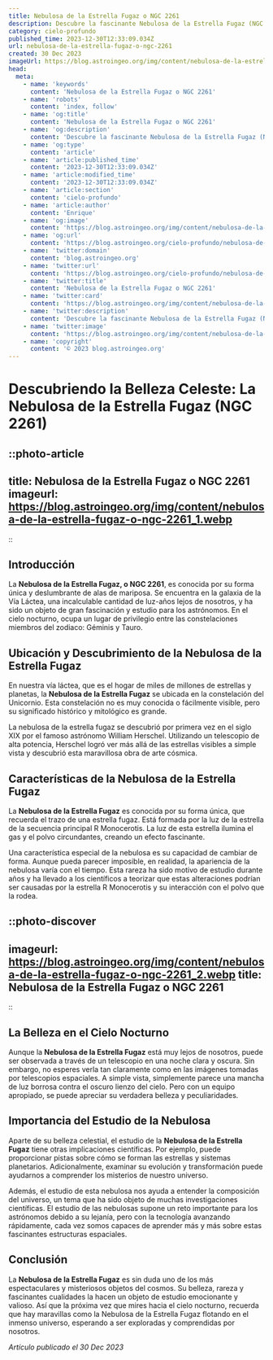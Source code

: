 ```yaml
---
title: Nebulosa de la Estrella Fugaz o NGC 2261
description: Descubre la fascinante Nebulosa de la Estrella Fugaz (NGC 2261); su origen, características y su impacto en la astrofísica. ¡Explora el cosmos hoy!
category: cielo-profundo
published_time: 2023-12-30T12:33:09.034Z
url: nebulosa-de-la-estrella-fugaz-o-ngc-2261
created: 30 Dec 2023
imageUrl: https://blog.astroingeo.org/img/content/nebulosa-de-la-estrella-fugaz-o-ngc-2261_3.webp
head:
  meta:
    - name: 'keywords'
      content: 'Nebulosa de la Estrella Fugaz o NGC 2261'
    - name: 'robots'
      content: 'index, follow'
    - name: 'og:title'
      content: 'Nebulosa de la Estrella Fugaz o NGC 2261'
    - name: 'og:description'
      content: 'Descubre la fascinante Nebulosa de la Estrella Fugaz (NGC 2261); su origen, características y su impacto en la astrofísica. ¡Explora el cosmos hoy!'
    - name: 'og:type'
      content: 'article'
    - name: 'article:published_time'
      content: '2023-12-30T12:33:09.034Z'
    - name: 'article:modified_time'
      content: '2023-12-30T12:33:09.034Z'
    - name: 'article:section'
      content: 'cielo-profundo'
    - name: 'article:author'
      content: 'Enrique'
    - name: 'og:image'
      content: 'https://blog.astroingeo.org/img/content/nebulosa-de-la-estrella-fugaz-o-ngc-2261_3.webp'
    - name: 'og:url'
      content: 'https://blog.astroingeo.org/cielo-profundo/nebulosa-de-la-estrella-fugaz-o-ngc-2261'
    - name: 'twitter:domain'
      content: 'blog.astroingeo.org'
    - name: 'twitter:url'
      content: 'https://blog.astroingeo.org/cielo-profundo/nebulosa-de-la-estrella-fugaz-o-ngc-2261'
    - name: 'twitter:title'
      content: 'Nebulosa de la Estrella Fugaz o NGC 2261'
    - name: 'twitter:card'
      content: 'https://blog.astroingeo.org/img/content/nebulosa-de-la-estrella-fugaz-o-ngc-2261_3.webp'
    - name: 'twitter:description'
      content: 'Descubre la fascinante Nebulosa de la Estrella Fugaz (NGC 2261); su origen, características y su impacto en la astrofísica. ¡Explora el cosmos hoy!'
    - name: 'twitter:image'
      content: 'https://blog.astroingeo.org/img/content/nebulosa-de-la-estrella-fugaz-o-ngc-2261_3.webp'
    - name: 'copyright'
      content: '© 2023 blog.astroingeo.org'
---
```

# Descubriendo la Belleza Celeste: La Nebulosa de la Estrella Fugaz (NGC 2261)

::photo-article
---
title: Nebulosa de la Estrella Fugaz o NGC 2261
imageurl: https://blog.astroingeo.org/img/content/nebulosa-de-la-estrella-fugaz-o-ngc-2261_1.webp
---
::

## **Introducción**

La **Nebulosa de la Estrella Fugaz, o NGC 2261**, es conocida por su forma única y deslumbrante de alas de mariposa. Se encuentra en la galaxia de la Vía Láctea, una incalculable cantidad de luz-años lejos de nosotros, y ha sido un objeto de gran fascinación y estudio para los astrónomos. En el cielo nocturno, ocupa un lugar de privilegio entre las constelaciones miembros del zodiaco: Géminis y Tauro.

## **Ubicación y Descubrimiento de la Nebulosa de la Estrella Fugaz**

En nuestra vía láctea, que es el hogar de miles de millones de estrellas y planetas, la **Nebulosa de la Estrella Fugaz** se ubicada en la constelación del Unicornio. Esta constelación no es muy conocida o fácilmente visible, pero su significado histórico y mitológico es grande.

La nebulosa de la estrella fugaz se descubrió por primera vez en el siglo XIX por el famoso astrónomo William Herschel. Utilizando un telescopio de alta potencia, Herschel logró ver más allá de las estrellas visibles a simple vista y descubrió esta maravillosa obra de arte cósmica.

## **Características de la Nebulosa de la Estrella Fugaz**

La **Nebulosa de la Estrella Fugaz** es conocida por su forma única, que recuerda el trazo de una estrella fugaz. Está formada por la luz de la estrella de la secuencia principal R Monocerotis. La luz de esta estrella ilumina el gas y el polvo circundantes, creando un efecto fascinante. 

Una característica especial de la nebulosa es su capacidad de cambiar de forma. Aunque pueda parecer imposible, en realidad, la apariencia de la nebulosa varía con el tiempo. Esta rareza ha sido motivo de estudio durante años y ha llevado a los científicos a teorizar que estas alteraciones podrían ser causadas por la estrella R Monocerotis y su interacción con el polvo que la rodea.


::photo-discover
---
imageurl: https://blog.astroingeo.org/img/content/nebulosa-de-la-estrella-fugaz-o-ngc-2261_2.webp
title: Nebulosa de la Estrella Fugaz o NGC 2261
---
::

## **La Belleza en el Cielo Nocturno**

Aunque la **Nebulosa de la Estrella Fugaz** está muy lejos de nosotros, puede ser observada a través de un telescopio en una noche clara y oscura. Sin embargo, no esperes verla tan claramente como en las imágenes tomadas por telescopios espaciales. A simple vista, simplemente parece una mancha de luz borrosa contra el oscuro lienzo del cielo. Pero con un equipo apropiado, se puede apreciar su verdadera belleza y peculiaridades.

## **Importancia del Estudio de la Nebulosa**

Aparte de su belleza celestial, el estudio de la **Nebulosa de la Estrella Fugaz** tiene otras implicaciones científicas. Por ejemplo, puede proporcionar pistas sobre cómo se forman las estrellas y sistemas planetarios. Adicionalmente, examinar su evolución y transformación puede ayudarnos a comprender los misterios de nuestro universo.

Además, el estudio de esta nebulosa nos ayuda a entender la composición del universo, un tema que ha sido objeto de muchas investigaciones científicas. El estudio de las nebulosas supone un reto importante para los astrónomos debido a su lejanía, pero con la tecnología avanzando rápidamente, cada vez somos capaces de aprender más y más sobre estas fascinantes estructuras espaciales.

## **Conclusión**

La **Nebulosa de la Estrella Fugaz** es sin duda uno de los más espectaculares y misteriosos objetos del cosmos. Su belleza, rareza y fascinantes cualidades la hacen un objeto de estudio emocionante y valioso. Así que la próxima vez que mires hacia el cielo nocturno, recuerda que hay maravillas como la Nebulosa de la Estrella Fugaz flotando en el inmenso universo, esperando a ser exploradas y comprendidas por nosotros.


_Artículo publicado el 30 Dec 2023_